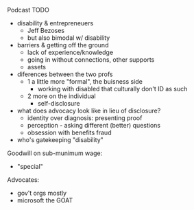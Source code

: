 Podcast TODO

- disability & entrepreneuers
	- Jeff Bezoses
	- but also bimodal w/ disability
- barriers & getting off the ground
	- lack of experience/knowledge
	- going in without connections, other supports
	- assets
- diferences between the two profs
	- 1 a little more "formal", the buisness side
		- working with disabled that culturally don't ID as such
	- 2 more on the individual
		- self-disclosure
- what does advocacy look like in lieu of disclosure?
	- identity over diagnosis: presenting proof
	- perception - asking different (better) questions
	- obsession with benefits fraud
- who's gatekeeping "disability"

Goodwill on sub-munimum wage:
- "special"

Advocates:
- gov't orgs mostly
- microsoft the GOAT